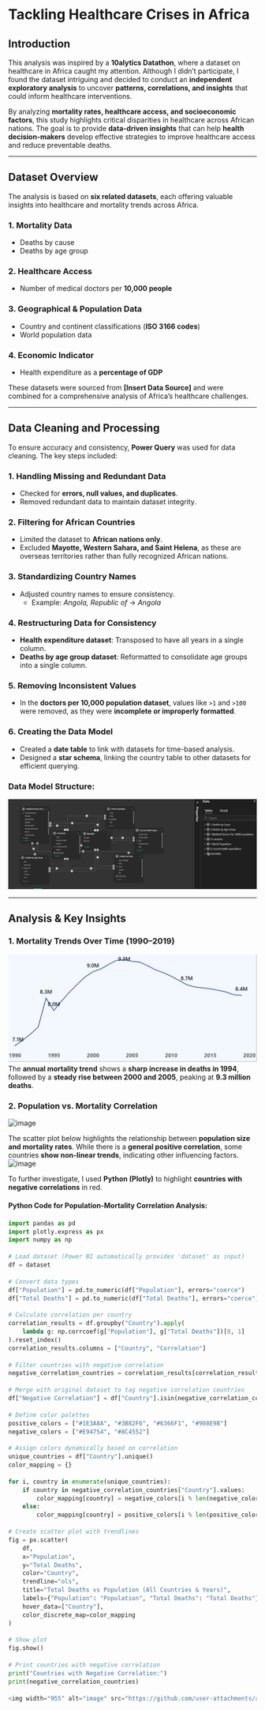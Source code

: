 # Tackling Healthcare Crises in Africa

## Introduction  
This analysis was inspired by a **10alytics Datathon**, where a dataset on healthcare in Africa caught my attention. Although I didn’t participate, I found the dataset intriguing and decided to conduct an **independent exploratory analysis** to uncover **patterns, correlations, and insights** that could inform healthcare interventions.  

By analyzing **mortality rates, healthcare access, and socioeconomic factors**, this study highlights critical disparities in healthcare across African nations. The goal is to provide **data-driven insights** that can help **health decision-makers** develop effective strategies to improve healthcare access and reduce preventable deaths.  

---

## Dataset Overview  
The analysis is based on **six related datasets**, each offering valuable insights into healthcare and mortality trends across Africa.  

### 1. Mortality Data  
- Deaths by cause  
- Deaths by age group  

### 2. Healthcare Access  
- Number of medical doctors per **10,000 people**  

### 3. Geographical & Population Data  
- Country and continent classifications (**ISO 3166 codes**)  
- World population data  

### 4. Economic Indicator  
- Health expenditure as a **percentage of GDP**  

These datasets were sourced from **[Insert Data Source]** and were combined for a comprehensive analysis of Africa’s healthcare challenges.  

---

## Data Cleaning and Processing  
To ensure accuracy and consistency, **Power Query** was used for data cleaning. The key steps included:  

### 1. Handling Missing and Redundant Data  
- Checked for **errors, null values, and duplicates**.  
- Removed redundant data to maintain dataset integrity.  

### 2. Filtering for African Countries  
- Limited the dataset to **African nations only**.  
- Excluded **Mayotte, Western Sahara, and Saint Helena**, as these are overseas territories rather than fully recognized African nations.  

### 3. Standardizing Country Names  
- Adjusted country names to ensure consistency.  
  - Example: *Angola, Republic of* → *Angola*  

### 4. Restructuring Data for Consistency  
- **Health expenditure dataset**: Transposed to have all years in a single column.  
- **Deaths by age group dataset**: Reformatted to consolidate age groups into a single column.  

### 5. Removing Inconsistent Values  
- In the **doctors per 10,000 population dataset**, values like `>1` and `>100` were removed, as they were **incomplete or improperly formatted**.  

### 6. Creating the Data Model  
- Created a **date table** to link with datasets for time-based analysis.  
- Designed a **star schema**, linking the country table to other datasets for efficient querying.  

### Data Model Structure:  
![Data Model](https://github.com/aminahol/Africa-s-Healthcare-Crises/blob/26c5dc2c257b6d3220f6292e7e620f7425a9651f/visuals/Health%20Crises%20Data%20Model.png)

---

## Analysis & Key Insights  

### 1. Mortality Trends Over Time (1990–2019)  
![Data Model](https://github.com/aminahol/Africa-s-Healthcare-Crises/blob/main/visuals/HC%20Annual%20Trends.png?raw=true)
The **annual mortality trend** shows a **sharp increase in deaths in 1994**, followed by a **steady rise between 2000 and 2005**, peaking at **9.3 million deaths**.  

### 2. Population vs. Mortality Correlation  
![image](https://github.com/user-attachments/assets/41152057-c8f9-4690-a6e8-f5e2d3778b4f)


The scatter plot below highlights the relationship between **population size and mortality rates**. While there is a **general positive correlation**, some countries **show non-linear trends**, indicating other influencing factors.  
![image](https://github.com/user-attachments/assets/926c404e-5c56-4e96-97e0-31551c6229ed)


To further investigate, I used **Python (Plotly)** to highlight **countries with negative correlations** in red.  

#### Python Code for Population-Mortality Correlation Analysis:  
```python
import pandas as pd
import plotly.express as px
import numpy as np

# Load dataset (Power BI automatically provides 'dataset' as input)
df = dataset

# Convert data types
df["Population"] = pd.to_numeric(df["Population"], errors="coerce")
df["Total Deaths"] = pd.to_numeric(df["Total Deaths"], errors="coerce")

# Calculate correlation per country
correlation_results = df.groupby("Country").apply(
    lambda g: np.corrcoef(g["Population"], g["Total Deaths"])[0, 1]
).reset_index()
correlation_results.columns = ["Country", "Correlation"]

# Filter countries with negative correlation
negative_correlation_countries = correlation_results[correlation_results["Correlation"] < 0]

# Merge with original dataset to tag negative correlation countries
df["Negative Correlation"] = df["Country"].isin(negative_correlation_countries["Country"])

# Define color palettes
positive_colors = ["#1E3A8A", "#3B82F6", "#6366F1", "#908E9B"]
negative_colors = ["#E94754", "#8C4552"]

# Assign colors dynamically based on correlation
unique_countries = df["Country"].unique()
color_mapping = {}

for i, country in enumerate(unique_countries):
    if country in negative_correlation_countries["Country"].values:
        color_mapping[country] = negative_colors[i % len(negative_colors)]
    else:
        color_mapping[country] = positive_colors[i % len(positive_colors)]

# Create scatter plot with trendlines
fig = px.scatter(
    df,
    x="Population",
    y="Total Deaths",
    color="Country",
    trendline="ols",
    title="Total Deaths vs Population (All Countries & Years)",
    labels={"Population": "Population", "Total Deaths": "Total Deaths"},
    hover_data=["Country"],
    color_discrete_map=color_mapping
)

# Show plot
fig.show()

# Print countries with negative correlation
print("Countries with Negative Correlation:")
print(negative_correlation_countries)

<img width="955" alt="image" src="https://github.com/user-attachments/assets/9ed616f9-8251-41fc-8de8-c93b4fed00fd" />


